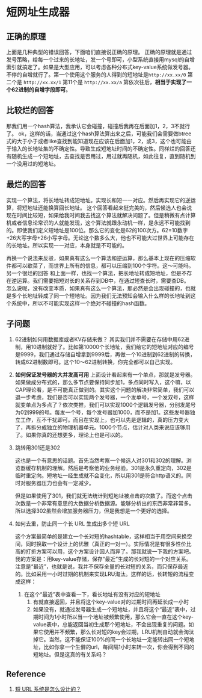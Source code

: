 # 短网址生成器

## 正确的原理

上面是几种典型的错误回答，下面咱们直接说正确的原理。
正确的原理就是通过发号策略，给每一个过来的长地址，发一个号即可，小型系统直接用mysql的自增索引就搞定了。如果是大型应用，可以考虑各种分布式key-value系统做发号器。不停的自增就行了。第一个使用这个服务的人得到的短地址是`http://xx.xx/0` 第二个是 `http://xx.xx/1` 第11个是 `http://xx.xx/a` 第依次往后，**相当于实现了一个62进制的自增字段即可**。

## 比较烂的回答

那我们用一个hash算法，我承认它会碰撞，碰撞后我再在后面加1，2，3不就行了。
ok，这样的话，当通过这个hash算法算出来之后，可能我们会需要做btree式的大于小于或者like查找到能知道现在应该在后面加1，2，或3，这个也可能由于输入的长地址集的不确定性。导致生成短地址时间的不确定性。同样烂的回答还有随机生成一个短地址，去查找是否用过，用过就再随机，如此往复，直到随机到一个没用过的短地址。

## 最烂的回答

实现一个算法，将长地址转成短地址。实现长和短一一对应。然后再实现它的逆运算，将短地址还能换算回长地址。
这个回答看起来挺完美的，然后候选人也会说现在时间比较短，如果给我时间我去找这个算法就解决问题了。但是稍微有点计算机或者信息论常识的人就能发现，这个算法就跟永动机一样，是永远不可能找到的。即使我们定义短地址是100位。那么它的变化是62的100次方。62=10数字+26大写字母+26小写字母。无论这个数多么大，他也不可能大过世界上可能存在的长地址。所以实现一一对应，本身就是不可能的。

再换一个说法来反驳，如果真有这么一个算法和逆运算，那么基本上现在的压缩软件都可以歇菜了，而世界上所有的信息，都可以压缩到100个字符。这～可能吗。另一个很烂的回答 和上面一样，也找一个算法，把长地址转成短地址，但是不存在逆运算。我们需要把短对长的关系存到DB中，在通过短查长时，需要查DB。
怎么说呢，没有改变本质，如果真有这么一个算法，那必然是会出现碰撞的，也就是多个长地址转成了同一个短地址。因为我们无法预知会输入什么样的长地址到这个系统中，所以不可能实现这样一个绝对不碰撞的hash函数。

## 子问题

1. 62进制如何用数据库或者KV存储来做？
    其实我们并不需要在存储中用62进制，用10进制就好了。比如第10000个长地址，我们给它的短地址对应的编号是9999，我们通过存储自增拿到9999后，再做一个10进制到62进制的转换，转成62进制数即可。这个10～62进制转换，你完全都可以自己实现。

2. **如何保证发号器的大并发高可用**
    上面设计看起来有一个单点，那就是发号器。如果做成分布式的，那么多节点要保持同步加1，多点同时写入，这个嘛，以CAP理论看，是不可能真正做到的。其实这个问题的解决非常简单，我们可以退一步考虑，我们是否可以实现两个发号器，一个发单号，一个发双号，这样就变单点为多点了？依次类推，我们可以实现1000个逻辑发号器，分别发尾号为0到999的号。每发一个号，每个发号器加1000，而不是加1。这些发号器独立工作，互不干扰即可。而且在实现上，也可以先是逻辑的，真的压力变大了，再拆分成独立的物理机器单元。1000个节点，估计对人类来说应该够用了。如果你真的还想更多，理论上也是可以的。

3. 跳转用301还是302

    这也是一个有意思的话题。首先当然考察一个候选人对301和302的理解。浏览器缓存机制的理解。然后是考察他的业务经验。301是永久重定向，302是临时重定向。短地址一经生成就不会变化，所以用301是符合http语义的。同时对服务器压力也会有一定减少。

    但是如果使用了301，我们就无法统计到短地址被点击的次数了。而这个点击次数是一个非常有意思的大数据分析数据源。能够分析出的东西非常非常多。所以选择302虽然会增加服务器压力，但是我想是一个更好的选择。

4. 如何去重，防止同一个长 URL 生成出多个短 URL

    这个方案最简单的是建立一个长对短的hashtable，这样相当于用空间来换空间，同时换取一个设计上的优雅（真正的一对一）。实际情况是有很多性价比高的打折方案可以用，这个方案设计因人而异了。那我就说一下我的方案吧。我的方案是：用key-value存储，保存“最近”生成的长对短的一个对应关系。注意是“最近”，也就是说，我并不保存全量的长对短的关系，而只保存最近的。比如采用一小时过期的机制来实现LRU淘汰。这样的话，长转短的流程变成这样：
    1. 在这个“最近”表中查看一下，看长地址有没有对应的短地址
       1. 有就直接返回，并且将这个key-value对的过期时间再延长成一小时
       2. 如果没有，就通过发号器生成一个短地址，并且将这个“最近”表中，过期时间为1小时所以当一个地址被频繁使用，那么它会一直在这个key-value表中，总能返回当初生成那个短地址，不会出现重复的问题。如果它使用并不频繁，那么长对短的key会过期，LRU机制自动就会淘汰掉它。当然，这不能保证100%的同一个长地址一定能转出同一个短地址，比如你拿一个生僻的url，每间隔1小时来转一次，你会得到不同的短地址。但是这真的有关系吗？

## Reference

1. [短 URL 系统是怎么设计的？](https://www.zhihu.com/question/29270034/answer/46446911)
